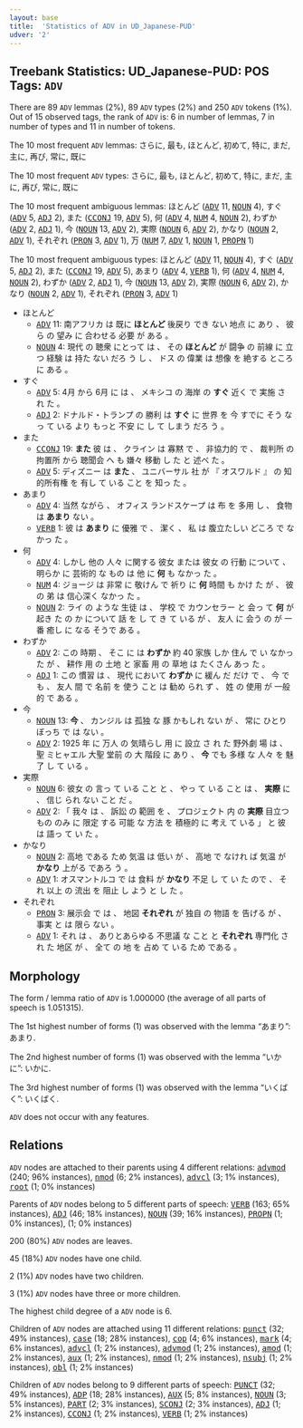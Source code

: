 ```yaml
---
layout: base
title:  'Statistics of ADV in UD_Japanese-PUD'
udver: '2'
---
```


## Treebank Statistics: UD_Japanese-PUD: POS Tags: `ADV`

There are 89 `ADV` lemmas (2%), 89 `ADV` types (2%) and 250 `ADV` tokens (1%).
Out of 15 observed tags, the rank of `ADV` is: 6 in number of lemmas, 7 in number of types and 11 in number of tokens.

The 10 most frequent `ADV` lemmas: さらに, 最も, ほとんど, 初めて, 特に, まだ, 主に, 再び, 常に, 既に

The 10 most frequent `ADV` types:  さらに, 最も, ほとんど, 初めて, 特に, まだ, 主に, 再び, 常に, 既に

The 10 most frequent ambiguous lemmas: ほとんど (<tt><a href="ja_pud-pos-ADV.html">ADV</a></tt> 11, <tt><a href="ja_pud-pos-NOUN.html">NOUN</a></tt> 4), すぐ (<tt><a href="ja_pud-pos-ADV.html">ADV</a></tt> 5, <tt><a href="ja_pud-pos-ADJ.html">ADJ</a></tt> 2), また (<tt><a href="ja_pud-pos-CCONJ.html">CCONJ</a></tt> 19, <tt><a href="ja_pud-pos-ADV.html">ADV</a></tt> 5), 何 (<tt><a href="ja_pud-pos-ADV.html">ADV</a></tt> 4, <tt><a href="ja_pud-pos-NUM.html">NUM</a></tt> 4, <tt><a href="ja_pud-pos-NOUN.html">NOUN</a></tt> 2), わずか (<tt><a href="ja_pud-pos-ADV.html">ADV</a></tt> 2, <tt><a href="ja_pud-pos-ADJ.html">ADJ</a></tt> 1), 今 (<tt><a href="ja_pud-pos-NOUN.html">NOUN</a></tt> 13, <tt><a href="ja_pud-pos-ADV.html">ADV</a></tt> 2), 実際 (<tt><a href="ja_pud-pos-NOUN.html">NOUN</a></tt> 6, <tt><a href="ja_pud-pos-ADV.html">ADV</a></tt> 2), かなり (<tt><a href="ja_pud-pos-NOUN.html">NOUN</a></tt> 2, <tt><a href="ja_pud-pos-ADV.html">ADV</a></tt> 1), それぞれ (<tt><a href="ja_pud-pos-PRON.html">PRON</a></tt> 3, <tt><a href="ja_pud-pos-ADV.html">ADV</a></tt> 1), 万 (<tt><a href="ja_pud-pos-NUM.html">NUM</a></tt> 7, <tt><a href="ja_pud-pos-ADV.html">ADV</a></tt> 1, <tt><a href="ja_pud-pos-NOUN.html">NOUN</a></tt> 1, <tt><a href="ja_pud-pos-PROPN.html">PROPN</a></tt> 1)

The 10 most frequent ambiguous types:  ほとんど (<tt><a href="ja_pud-pos-ADV.html">ADV</a></tt> 11, <tt><a href="ja_pud-pos-NOUN.html">NOUN</a></tt> 4), すぐ (<tt><a href="ja_pud-pos-ADV.html">ADV</a></tt> 5, <tt><a href="ja_pud-pos-ADJ.html">ADJ</a></tt> 2), また (<tt><a href="ja_pud-pos-CCONJ.html">CCONJ</a></tt> 19, <tt><a href="ja_pud-pos-ADV.html">ADV</a></tt> 5), あまり (<tt><a href="ja_pud-pos-ADV.html">ADV</a></tt> 4, <tt><a href="ja_pud-pos-VERB.html">VERB</a></tt> 1), 何 (<tt><a href="ja_pud-pos-ADV.html">ADV</a></tt> 4, <tt><a href="ja_pud-pos-NUM.html">NUM</a></tt> 4, <tt><a href="ja_pud-pos-NOUN.html">NOUN</a></tt> 2), わずか (<tt><a href="ja_pud-pos-ADV.html">ADV</a></tt> 2, <tt><a href="ja_pud-pos-ADJ.html">ADJ</a></tt> 1), 今 (<tt><a href="ja_pud-pos-NOUN.html">NOUN</a></tt> 13, <tt><a href="ja_pud-pos-ADV.html">ADV</a></tt> 2), 実際 (<tt><a href="ja_pud-pos-NOUN.html">NOUN</a></tt> 6, <tt><a href="ja_pud-pos-ADV.html">ADV</a></tt> 2), かなり (<tt><a href="ja_pud-pos-NOUN.html">NOUN</a></tt> 2, <tt><a href="ja_pud-pos-ADV.html">ADV</a></tt> 1), それぞれ (<tt><a href="ja_pud-pos-PRON.html">PRON</a></tt> 3, <tt><a href="ja_pud-pos-ADV.html">ADV</a></tt> 1)


* ほとんど
  * <tt><a href="ja_pud-pos-ADV.html">ADV</a></tt> 11: 南アフリカ は 既に <b>ほとんど</b> 後戻り でき ない 地点 に あり 、 彼ら の 望み に 合わせる 必要 が ある 。
  * <tt><a href="ja_pud-pos-NOUN.html">NOUN</a></tt> 4: 現代 の 聴衆 にとって は 、 その <b>ほとんど</b> が 闘争 の 前線 に 立つ 経験 は 持た ない だろ う し 、 ドス の 偉業 は 想像 を 絶する ところ に ある 。
* すぐ
  * <tt><a href="ja_pud-pos-ADV.html">ADV</a></tt> 5: 4月 から 6月 に は 、 メキシコ の 海岸 の <b>すぐ</b> 近く で 実施 さ れ た 。
  * <tt><a href="ja_pud-pos-ADJ.html">ADJ</a></tt> 2: ドナルド・トランプ の 勝利 は <b>すぐ</b> に 世界 を 今 すでに そう なっ て いる より もっと 不安 に し て しまう だろ う 。
* また
  * <tt><a href="ja_pud-pos-CCONJ.html">CCONJ</a></tt> 19: <b>また</b> 彼 は 、 クライン は 寡黙 で 、 非協力的 で 、 裁判所 の 拘置所 から 聴聞会 へ も 嫌々 移動 し た と 述べ た 。
  * <tt><a href="ja_pud-pos-ADV.html">ADV</a></tt> 5: ディズニー は <b>また</b> 、 ユニバーサル 社 が 『 オスワルド 』 の 知的所有権 を 有し て いる こと を 知っ た 。
* あまり
  * <tt><a href="ja_pud-pos-ADV.html">ADV</a></tt> 4: 当然 ながら 、 オフィス ランドスケープ は 布 を 多用 し 、 食物 は <b>あまり</b> ない 。
  * <tt><a href="ja_pud-pos-VERB.html">VERB</a></tt> 1: 彼 は <b>あまり</b> に 優雅 で 、 潔く 、 私 は 腹立たしい どころ で なかっ た 。
* 何
  * <tt><a href="ja_pud-pos-ADV.html">ADV</a></tt> 4: しかし 他の 人々 に関する 彼女 または 彼女 の 行動 について 、 明らか に 芸術的 な もの は 他 に <b>何</b> も なかっ た 。
  * <tt><a href="ja_pud-pos-NUM.html">NUM</a></tt> 4: ジョージ は 非常 に 敬けん で 祈り に <b>何</b> 時間 も かけ た が 、 彼 の 弟 は 信心深く なかっ た 。
  * <tt><a href="ja_pud-pos-NOUN.html">NOUN</a></tt> 2: ライ の ような 生徒 は 、 学校 で カウンセラー と 会っ て <b>何</b> が 起き た の か について 話 を し て き て いる が 、 友人 に 会う の が 一番 癒し に なる そうで ある 。
* わずか
  * <tt><a href="ja_pud-pos-ADV.html">ADV</a></tt> 2: この 時期 、 そこ に は <b>わずか</b> 約 40 家族 しか 住ん で い なかっ た が 、 耕作 用 の 土地 と 家畜 用 の 草地 は たくさん あっ た 。
  * <tt><a href="ja_pud-pos-ADJ.html">ADJ</a></tt> 1: この 慣習 は 、 現代 において <b>わずか</b> に 緩ん だ だけ で 、 今 でも 、 友人 間 で 名前 を 使う こと は 勧め られ ず 、 姓 の 使用 が 一般的 で ある 。
* 今
  * <tt><a href="ja_pud-pos-NOUN.html">NOUN</a></tt> 13: <b>今</b> 、 カンジル は 孤独 な 豚 かもしれ ない が 、 常に ひとりぼっち で は ない 。
  * <tt><a href="ja_pud-pos-ADV.html">ADV</a></tt> 2: 1925 年 に 万人 の 気晴らし 用 に 設立 さ れ た 野外劇 場 は 、 聖 ミヒャエル 大聖 堂前 の 大 階段 に あり 、 <b>今</b> でも 多様 な 人々 を 魅了 し て いる 。
* 実際
  * <tt><a href="ja_pud-pos-NOUN.html">NOUN</a></tt> 6: 彼女 の 言っ て いる こと と 、 やっ て いる こと は 、 <b>実際</b> に 、 信じ られ ない こと だ 。
  * <tt><a href="ja_pud-pos-ADV.html">ADV</a></tt> 2: 「 我々 は 、 訴訟 の 範囲 を 、 プロジェクト 内 の <b>実際</b> 目立つ もの のみ に 限定 する 可能 な 方法 を 積極的 に 考え て いる 」 と 彼 は 語っ て い た 。
* かなり
  * <tt><a href="ja_pud-pos-NOUN.html">NOUN</a></tt> 2: 高地 である ため 気温 は 低い が 、 高地 で なけれ ば 気温 が <b>かなり</b> 上がる であろ う 。
  * <tt><a href="ja_pud-pos-ADV.html">ADV</a></tt> 1: オスマントルコ で は 食料 が <b>かなり</b> 不足 し て い た ので 、 それ 以上 の 流出 を 阻止 し よう と し た 。
* それぞれ
  * <tt><a href="ja_pud-pos-PRON.html">PRON</a></tt> 3: 展示会 で は 、 地図 <b>それぞれ</b> が 独自 の 物語 を 告げる が 、 事実 と は 限ら ない 。
  * <tt><a href="ja_pud-pos-ADV.html">ADV</a></tt> 1: それ は 、 ありとあらゆる 不思議 な こと と <b>それぞれ</b> 専門化 さ れ た 地区 が 、 全て の 地 を 占め て いる ため である 。

## Morphology

The form / lemma ratio of `ADV` is 1.000000 (the average of all parts of speech is 1.051315).

The 1st highest number of forms (1) was observed with the lemma “あまり”: あまり.

The 2nd highest number of forms (1) was observed with the lemma “いかに”: いかに.

The 3rd highest number of forms (1) was observed with the lemma “いくばく”: いくばく.

`ADV` does not occur with any features.


## Relations

`ADV` nodes are attached to their parents using 4 different relations: <tt><a href="ja_pud-dep-advmod.html">advmod</a></tt> (240; 96% instances), <tt><a href="ja_pud-dep-nmod.html">nmod</a></tt> (6; 2% instances), <tt><a href="ja_pud-dep-advcl.html">advcl</a></tt> (3; 1% instances), <tt><a href="ja_pud-dep-root.html">root</a></tt> (1; 0% instances)

Parents of `ADV` nodes belong to 5 different parts of speech: <tt><a href="ja_pud-pos-VERB.html">VERB</a></tt> (163; 65% instances), <tt><a href="ja_pud-pos-ADJ.html">ADJ</a></tt> (46; 18% instances), <tt><a href="ja_pud-pos-NOUN.html">NOUN</a></tt> (39; 16% instances), <tt><a href="ja_pud-pos-PROPN.html">PROPN</a></tt> (1; 0% instances),  (1; 0% instances)

200 (80%) `ADV` nodes are leaves.

45 (18%) `ADV` nodes have one child.

2 (1%) `ADV` nodes have two children.

3 (1%) `ADV` nodes have three or more children.

The highest child degree of a `ADV` node is 6.

Children of `ADV` nodes are attached using 11 different relations: <tt><a href="ja_pud-dep-punct.html">punct</a></tt> (32; 49% instances), <tt><a href="ja_pud-dep-case.html">case</a></tt> (18; 28% instances), <tt><a href="ja_pud-dep-cop.html">cop</a></tt> (4; 6% instances), <tt><a href="ja_pud-dep-mark.html">mark</a></tt> (4; 6% instances), <tt><a href="ja_pud-dep-advcl.html">advcl</a></tt> (1; 2% instances), <tt><a href="ja_pud-dep-advmod.html">advmod</a></tt> (1; 2% instances), <tt><a href="ja_pud-dep-amod.html">amod</a></tt> (1; 2% instances), <tt><a href="ja_pud-dep-aux.html">aux</a></tt> (1; 2% instances), <tt><a href="ja_pud-dep-nmod.html">nmod</a></tt> (1; 2% instances), <tt><a href="ja_pud-dep-nsubj.html">nsubj</a></tt> (1; 2% instances), <tt><a href="ja_pud-dep-obl.html">obl</a></tt> (1; 2% instances)

Children of `ADV` nodes belong to 9 different parts of speech: <tt><a href="ja_pud-pos-PUNCT.html">PUNCT</a></tt> (32; 49% instances), <tt><a href="ja_pud-pos-ADP.html">ADP</a></tt> (18; 28% instances), <tt><a href="ja_pud-pos-AUX.html">AUX</a></tt> (5; 8% instances), <tt><a href="ja_pud-pos-NOUN.html">NOUN</a></tt> (3; 5% instances), <tt><a href="ja_pud-pos-PART.html">PART</a></tt> (2; 3% instances), <tt><a href="ja_pud-pos-SCONJ.html">SCONJ</a></tt> (2; 3% instances), <tt><a href="ja_pud-pos-ADJ.html">ADJ</a></tt> (1; 2% instances), <tt><a href="ja_pud-pos-CCONJ.html">CCONJ</a></tt> (1; 2% instances), <tt><a href="ja_pud-pos-VERB.html">VERB</a></tt> (1; 2% instances)

